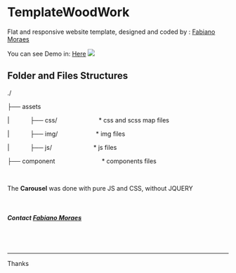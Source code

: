# TemplateWoodWork
Flat and responsive website template, designed and coded by : <a href="https:www.fabianomoraes.net">Fabiano Moraes</a>


You can see Demo in: <a href="https://www.fabianomoraes.net/template/woodwork/" target="_blank">Here</a>
<img src="https://www.fabianomoraes.net/template/woodwork/perpective01.png">

<h2>Folder and Files Structures</h2>


<p>./</p>
<p>├── assets</p>
<p>|&nbsp;&nbsp;&nbsp;&nbsp;&nbsp;&nbsp;&nbsp;&nbsp;&nbsp;&nbsp;&nbsp;&nbsp;├── css/&nbsp;&nbsp;&nbsp;&nbsp;&nbsp;&nbsp;&nbsp;&nbsp;&nbsp;&nbsp;&nbsp;&nbsp;&nbsp;&nbsp;&nbsp;&nbsp;&nbsp;&nbsp;&nbsp;&nbsp;&nbsp;&nbsp;&nbsp;&nbsp;* css and scss map files</p>
<p>|&nbsp;&nbsp;&nbsp;&nbsp;&nbsp;&nbsp;&nbsp;&nbsp;&nbsp;&nbsp;&nbsp;&nbsp;├── img/&nbsp;&nbsp;&nbsp;&nbsp;&nbsp;&nbsp;&nbsp;&nbsp;&nbsp;&nbsp;&nbsp;&nbsp;&nbsp;&nbsp;&nbsp;&nbsp;&nbsp;&nbsp;&nbsp;&nbsp;&nbsp;&nbsp;* img files</p>
<p>|&nbsp;&nbsp;&nbsp;&nbsp;&nbsp;&nbsp;&nbsp;&nbsp;&nbsp;&nbsp;&nbsp;&nbsp;├── js/&nbsp;&nbsp;&nbsp;&nbsp;&nbsp;&nbsp;&nbsp;&nbsp;&nbsp;&nbsp;&nbsp;&nbsp;&nbsp;&nbsp;&nbsp;&nbsp;&nbsp;&nbsp;&nbsp;&nbsp;&nbsp;&nbsp;&nbsp;&nbsp;* js files</p>
<p>├── component&nbsp;&nbsp;&nbsp;&nbsp;&nbsp;&nbsp;&nbsp;&nbsp;&nbsp;&nbsp;&nbsp;&nbsp;&nbsp;&nbsp;&nbsp;&nbsp;&nbsp;&nbsp;&nbsp;&nbsp;&nbsp;&nbsp;&nbsp;&nbsp;&nbsp;&nbsp;&nbsp;* components files</p>


<br />
<p>The <strong>Carousel</strong> was done with pure JS and CSS,  without JQUERY </p>

<br />

<h5>Contact <a href="https://www.fabianomoraes.net">Fabiano Moraes</a></h5>
<br />
<br />
<hr />
Thanks







